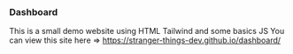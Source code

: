 ### Dashboard 

This is a small demo website using HTML Tailwind and some basics JS
You can view this site here => https://stranger-things-dev.github.io/dashboard/
